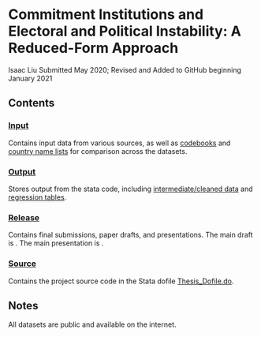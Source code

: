 # Commitment Institutions and Electoral and Political Instability: A Reduced-Form Approach

Isaac Liu
Submitted May 2020; Revised and Added to GitHub beginning January 2021

## Contents

### [Input](Input)

Contains input data from various sources, as well as [codebooks](Input/Codebooks) and [country name lists](Input/Country_Name_Lists) for comparison across the datasets.

### [Output]()

Stores output from the stata code, including [intermediate/cleaned data](Output/Intermediate_Data) and [regression tables](Output/Regressions).

### [Release](Release)

Contains final submissions, paper drafts, and presentations. The main draft is . The main presentation is .

### [Source](Source)

Contains the project source code in the Stata dofile [Thesis_Dofile.do](Source/Thesis_Dofile.do).

## Notes

All datasets are public and available on the internet.
